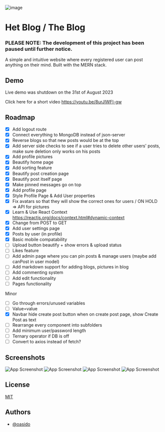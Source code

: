 ![image](https://github.com/oasido/het-blog/assets/8614095/0afe2211-9da7-4fde-8814-d61e65bad145)
# Het Blog / The Blog
### PLEASE NOTE: The development of this project has been paused until further notice.
A simple and intuitive website where every registered user can post anything on their mind. Built with the MERN stack.

## Demo

Live demo was shutdown on the 31st of August 2023

Click here for a short video https://youtu.be/8urJIWFl-gw

## Roadmap

- [x] Add logout route
- [x] Connect everything to MongoDB instead of json-server
- [x] Reverse blogs so that new posts would be at the top
- [x] Add server side checks to see if a user tries to delete other users' posts, make sure deletion only works on his posts
- [x] Add profile pictures
- [x] Beautify home page
- [x] Add sorting feature
- [x] Beautify post creation page
- [x] Beautify post itself page
- [x] Make pinned messages go on top
- [x] Add profile page
- [x] Style Profile Page & Add User properties
- [x] Fix avatars so that they will show the correct ones for users / ON HOLD => API for pictures
- [x] Learn & Use React Context https://reactjs.org/docs/context.html#dynamic-context
- [x] Change from POST to GET
- [x] Add user settings page
- [x] Posts by user (in profile)
- [x] Basic mobile compatability
- [ ] Upload button beautify + show errors & upload status
- [ ] Likes feature
- [ ] Add admin page where you can pin posts & manage users (maybe add canPost in user model)
- [ ] Add markdown support for adding blogs, pictures in blog
- [ ] Add commenting system
- [ ] Add edit functionality
- [ ] Pages functionality

Minor
- [ ] Go through errors/unused variables
- [ ] Value=value
- [X] Navbar hide create post button when on create post page, show Create Post as text
- [ ] Rearrange every component into subfolders
- [ ] Add minimum user/password length
- [ ] Ternary operator if DB is off
- [ ] Convert to axios instead of fetch?

## Screenshots

![App Screenshot](https://i.imgur.com/dbTiaPx.png)
![App Screenshot](https://i.imgur.com/Qo1Coaf.png)
![App Screenshot](https://i.imgur.com/BpeyYs2.png)
![App Screenshot](https://i.imgur.com/fdjAAjX.png)
## License

[MIT](https://choosealicense.com/licenses/mit/)


## Authors

- [@oasido](https://www.github.com/oasido)

